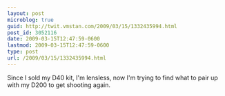 ```yaml
---
layout: post
microblog: true
guid: http://twit.vmstan.com/2009/03/15/1332435994.html
post_id: 3052116
date: 2009-03-15T12:47:59-0600
lastmod: 2009-03-15T12:47:59-0600
type: post
url: /2009/03/15/1332435994.html
---
```

Since I sold my D40 kit, I'm lensless, now I'm trying to find what to pair up with my D200 to get shooting again.
